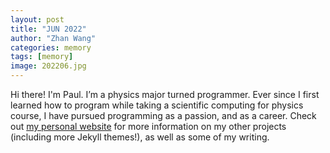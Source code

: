 ```yaml
---
layout: post
title: "JUN 2022"
author: "Zhan Wang"
categories: memory
tags: [memory]
image: 202206.jpg
---
```


Hi there! I'm Paul. I’m a physics major turned programmer. Ever since I first learned how to program while taking a scientific computing for physics course, I have pursued programming as a passion, and as a career. Check out [my personal website](https://www.lenpaul.com/) for more information on my other projects (including more Jekyll themes!), as well as some of my writing.
